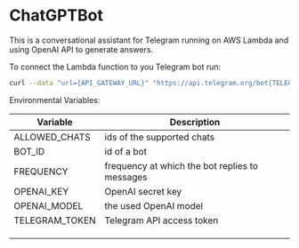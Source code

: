 # ChatGPTBot

This is a conversational assistant for Telegram running on AWS Lambda and using OpenAI API to generate answers.

To connect the Lambda function to you Telegram bot run:

```bash
curl --data "url={API_GATEWAY_URL}" "https://api.telegram.org/bot{TELEGRAM_TOKEN}/setWebhook"
```

Environmental Variables:

| Variable       | Description                                    |
| -------------- | ---------------------------------------------- |
| ALLOWED_CHATS  | ids of the supported chats                     |
| BOT_ID         | id of a bot                                    |
| FREQUENCY      | frequency at which the bot replies to messages |
| OPENAI_KEY     | OpenAI secret key                              |
| OPENAI_MODEL   | the used OpenAI model                          |
| TELEGRAM_TOKEN | Telegram API access token                      |
|                |                                                |
|                |                                                |
|                |                                                |

